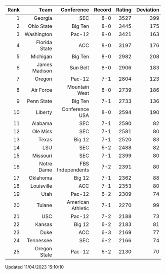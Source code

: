| Rank  | Team                 | Conference           | Record   | Rating | Deviation |
| ---:  | ---:                 | ---:                 | ---:     | ---:   | ---:      |
| 1     | Georgia              | SEC                  | 8-0      | 3527   | 399       |
| 2     | Ohio State           | Big Ten              | 8-0      | 3445   | 175       |
| 3     | Washington           | Pac-12               | 8-0      | 3421   | 163       |
| 4     | Florida State        | ACC                  | 8-0      | 3197   | 176       |
| 5     | Michigan             | Big Ten              | 8-0      | 2982   | 208       |
| 6     | James Madison        | Sun Belt             | 8-0      | 2906   | 183       |
| 7     | Oregon               | Pac-12               | 7-1      | 2804   | 123       |
| 8     | Air Force            | Mountain West        | 8-0      | 2739   | 186       |
| 9     | Penn State           | Big Ten              | 7-1      | 2733   | 136       |
| 10    | Liberty              | Conference USA       | 8-0      | 2594   | 190       |
| 11    | Alabama              | SEC                  | 7-1      | 2590   | 82        |
| 12    | Ole Miss             | SEC                  | 7-1      | 2581   | 80        |
| 13    | Texas                | Big 12               | 7-1      | 2520   | 83        |
| 14    | LSU                  | SEC                  | 6-2      | 2488   | 82        |
| 15    | Missouri             | SEC                  | 7-1      | 2399   | 80        |
| 16    | Notre Dame           | FBS Independents     | 7-2      | 2391   | 80        |
| 17    | Oklahoma             | Big 12               | 7-1      | 2362   | 88        |
| 18    | Louisville           | ACC                  | 7-1      | 2353   | 80        |
| 19    | Utah                 | Pac-12               | 6-2      | 2309   | 74        |
| 20    | Tulane               | American Athletic    | 7-1      | 2270   | 99        |
| 21    | USC                  | Pac-12               | 7-2      | 2188   | 73        |
| 22    | Kansas               | Big 12               | 6-2      | 2183   | 81        |
| 23    | Duke                 | ACC                  | 6-3      | 2169   | 77        |
| 24    | Tennessee            | SEC                  | 6-2      | 2166   | 74        |
| 25    | Oregon State         | Pac-12               | 6-2      | 2130   | 70        |

Updated 11/04/2023 15:10:10
